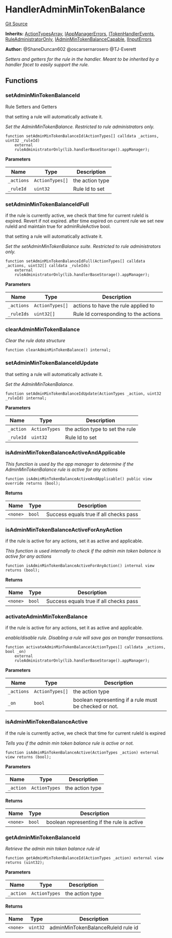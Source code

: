 # HandlerAdminMinTokenBalance
[Git Source](https://github.com/thrackle-io/tron/blob/570e509b7dae1b89ffe858956bb3df9bbac2510a/src/client/token/handler/ruleContracts/HandlerAdminMinTokenBalance.sol)

**Inherits:**
[ActionTypesArray](/src/client/common/ActionTypesArray.sol/contract.ActionTypesArray.md), [IAppManagerErrors](/src/common/IErrors.sol/interface.IAppManagerErrors.md), [ITokenHandlerEvents](/src/common/IEvents.sol/interface.ITokenHandlerEvents.md), [RuleAdministratorOnly](/src/protocol/economic/RuleAdministratorOnly.sol/contract.RuleAdministratorOnly.md), [IAdminMinTokenBalanceCapable](/src/client/token/IAdminMinTokenBalanceCapable.sol/abstract.IAdminMinTokenBalanceCapable.md), [IInputErrors](/src/common/IErrors.sol/interface.IInputErrors.md)

**Author:**
@ShaneDuncan602 @oscarsernarosero @TJ-Everett

*Setters and getters for the rule in the handler. Meant to be inherited by a handler
facet to easily support the rule.*


## Functions
### setAdminMinTokenBalanceId

Rule Setters and Getters

that setting a rule will automatically activate it.

*Set the AdminMinTokenBalance. Restricted to rule administrators only.*


```solidity
function setAdminMinTokenBalanceId(ActionTypes[] calldata _actions, uint32 _ruleId)
    external
    ruleAdministratorOnly(lib.handlerBaseStorage().appManager);
```
**Parameters**

|Name|Type|Description|
|----|----|-----------|
|`_actions`|`ActionTypes[]`|the action type|
|`_ruleId`|`uint32`|Rule Id to set|


### setAdminMinTokenBalanceIdFull

if the rule is currently active, we check that time for current ruleId is expired. Revert if not expired.
after time expired on current rule we set new ruleId and maintain true for adminRuleActive bool.

that setting a rule will automatically activate it.

*Set the setAdminMinTokenBalance suite. Restricted to rule administrators only.*


```solidity
function setAdminMinTokenBalanceIdFull(ActionTypes[] calldata _actions, uint32[] calldata _ruleIds)
    external
    ruleAdministratorOnly(lib.handlerBaseStorage().appManager);
```
**Parameters**

|Name|Type|Description|
|----|----|-----------|
|`_actions`|`ActionTypes[]`|actions to have the rule applied to|
|`_ruleIds`|`uint32[]`|Rule Id corresponding to the actions|


### clearAdminMinTokenBalance

*Clear the rule data structure*


```solidity
function clearAdminMinTokenBalance() internal;
```

### setAdminMinTokenBalanceIdUpdate

that setting a rule will automatically activate it.

*Set the AdminMinTokenBalance.*


```solidity
function setAdminMinTokenBalanceIdUpdate(ActionTypes _action, uint32 _ruleId) internal;
```
**Parameters**

|Name|Type|Description|
|----|----|-----------|
|`_action`|`ActionTypes`|the action type to set the rule|
|`_ruleId`|`uint32`|Rule Id to set|


### isAdminMinTokenBalanceActiveAndApplicable

*This function is used by the app manager to determine if the AdminMinTokenBalance rule is active for any actions*


```solidity
function isAdminMinTokenBalanceActiveAndApplicable() public view override returns (bool);
```
**Returns**

|Name|Type|Description|
|----|----|-----------|
|`<none>`|`bool`|Success equals true if all checks pass|


### isAdminMinTokenBalanceActiveForAnyAction

if the rule is active for any actions, set it as active and applicable.

*This function is used internally to check if the admin min token balance is active for any actions*


```solidity
function isAdminMinTokenBalanceActiveForAnyAction() internal view returns (bool);
```
**Returns**

|Name|Type|Description|
|----|----|-----------|
|`<none>`|`bool`|Success equals true if all checks pass|


### activateAdminMinTokenBalance

if the rule is active for any actions, set it as active and applicable.

*enable/disable rule. Disabling a rule will save gas on transfer transactions.*


```solidity
function activateAdminMinTokenBalance(ActionTypes[] calldata _actions, bool _on)
    external
    ruleAdministratorOnly(lib.handlerBaseStorage().appManager);
```
**Parameters**

|Name|Type|Description|
|----|----|-----------|
|`_actions`|`ActionTypes[]`|the action type|
|`_on`|`bool`|boolean representing if a rule must be checked or not.|


### isAdminMinTokenBalanceActive

if the rule is currently active, we check that time for current ruleId is expired

*Tells you if the admin min token balance rule is active or not.*


```solidity
function isAdminMinTokenBalanceActive(ActionTypes _action) external view returns (bool);
```
**Parameters**

|Name|Type|Description|
|----|----|-----------|
|`_action`|`ActionTypes`|the action type|

**Returns**

|Name|Type|Description|
|----|----|-----------|
|`<none>`|`bool`|boolean representing if the rule is active|


### getAdminMinTokenBalanceId

*Retrieve the admin min token balance rule id*


```solidity
function getAdminMinTokenBalanceId(ActionTypes _action) external view returns (uint32);
```
**Parameters**

|Name|Type|Description|
|----|----|-----------|
|`_action`|`ActionTypes`|the action type|

**Returns**

|Name|Type|Description|
|----|----|-----------|
|`<none>`|`uint32`|adminMinTokenBalanceRuleId rule id|


